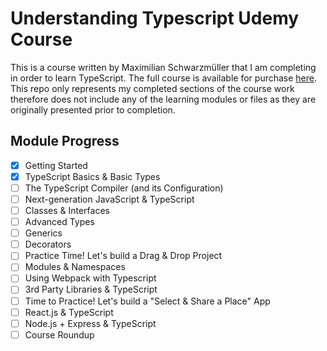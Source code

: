 # Understanding Typescript Udemy Course
This is a course written by Maximilian Schwarzmüller that I am completing in order to learn TypeScript.  The full course is available for purchase [here](https://www.udemy.com/courses/search/?src=ukw&q=understanding+typescript).  This repo only represents my completed sections of the course work therefore does not include any of the learning modules or files as they are originally presented prior to completion.

## Module Progress
- [x] Getting Started
- [x] TypeScript Basics & Basic Types
- [ ] The TypeScript Compiler (and its Configuration)
- [ ] Next-generation JavaScript & TypeScript
- [ ] Classes & Interfaces
- [ ] Advanced Types
- [ ] Generics
- [ ] Decorators
- [ ] Practice Time! Let's build a Drag & Drop Project
- [ ] Modules & Namespaces
- [ ] Using Webpack with Typescript
- [ ] 3rd Party Libraries & TypeScript
- [ ] Time to Practice! Let's build a "Select & Share a Place" App
- [ ] React.js & TypeScript
- [ ] Node.js + Express & TypeScript
- [ ] Course  Roundup